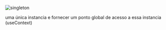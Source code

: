 
![singleton](https://github.com/giovaniavila/bertoti/assets/112128418/f303e063-be6c-4272-90ce-9d9b8e7005ad)

uma única instancia e fornecer um ponto global de acesso a essa instancia (useContext)

